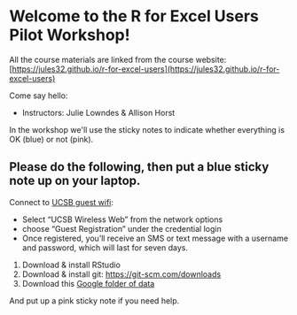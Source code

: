 # Welcome to the R for Excel Users Pilot Workshop!


All the course materials are linked from the course website: [https://jules32.github.io/r-for-excel-users](https://jules32.github.io/r-for-excel-users)

Come say hello: 
 
- Instructors: Julie Lowndes & Allison Horst

In the workshop we'll use the sticky notes to indicate whether everything is OK (blue) or not (pink).

## Please do the following, then put a blue sticky note up on your laptop.


Connect to [UCSB guest wifi](https://www.news.ucsb.edu/2019/019657/new-guest-wi-fi): 
  - Select “UCSB Wireless Web” from the network options
  - choose “Guest Registration” under the credential login
  - Once registered, you’ll receive an SMS or text message with a username and password, which will last for seven days.

1. Download & install RStudio
1. Download & install git: https://git-scm.com/downloads
1. Download this [Google folder of data](https://drive.google.com/drive/u/0/folders/1uhjXW_FS25NemJ_wLjxceqyiiwwPmpz_)

And put up a pink sticky note if you need help. 
